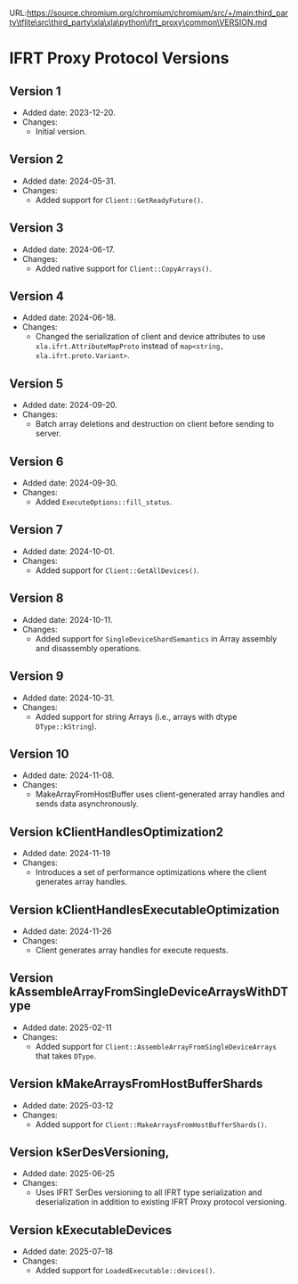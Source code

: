 URL:https://source.chromium.org/chromium/chromium/src/+/main:third_party\tflite\src\third_party\xla\xla\python\ifrt_proxy\common\VERSION.md
# IFRT Proxy Protocol Versions

## Version 1

*   Added date: 2023-12-20.
*   Changes:
    *   Initial version.

## Version 2

*   Added date: 2024-05-31.
*   Changes:
    *   Added support for `Client::GetReadyFuture()`.

## Version 3

*   Added date: 2024-06-17.
*   Changes:
    *   Added native support for `Client::CopyArrays()`.

## Version 4

*   Added date: 2024-06-18.
*   Changes:
    *   Changed the serialization of client and device attributes to use `xla.ifrt.AttributeMapProto` instead of `map<string, xla.ifrt.proto.Variant>`.

## Version 5

*   Added date: 2024-09-20.
*   Changes:
    *   Batch array deletions and destruction on client before sending to server.

## Version 6

*   Added date: 2024-09-30.
*   Changes:
    *   Added `ExecuteOptions::fill_status`.

## Version 7

*   Added date: 2024-10-01.
*   Changes:
    *   Added support for `Client::GetAllDevices()`.

## Version 8

*   Added date: 2024-10-11.
*   Changes:
    *   Added support for `SingleDeviceShardSemantics` in Array assembly and disassembly operations.

## Version 9

*   Added date: 2024-10-31.
*   Changes:
    *   Added support for string Arrays (i.e., arrays with dtype `DType::kString`).

## Version 10

*   Added date: 2024-11-08.
*   Changes:
    *   MakeArrayFromHostBuffer uses client-generated array handles and sends data asynchronously.

## Version kClientHandlesOptimization2

*   Added date: 2024-11-19
*   Changes:
    *   Introduces a set of performance optimizations where the client generates array handles.

## Version kClientHandlesExecutableOptimization

*   Added date: 2024-11-26
*   Changes:
    *   Client generates array handles for execute requests.

## Version kAssembleArrayFromSingleDeviceArraysWithDType

*   Added date: 2025-02-11
*   Changes:
    *   Added support for `Client::AssembleArrayFromSingleDeviceArrays` that
    takes `DType`.

## Version kMakeArraysFromHostBufferShards

*   Added date: 2025-03-12
*   Changes:
    *   Added support for `Client::MakeArraysFromHostBufferShards()`.

## Version kSerDesVersioning,

*   Added date: 2025-06-25
*   Changes:
    *   Uses IFRT SerDes versioning to all IFRT type serialization and
    deserialization in addition to existing IFRT Proxy protocol versioning.

## Version kExecutableDevices

*   Added date: 2025-07-18
*   Changes:
    *   Added support for `LoadedExecutable::devices()`.
